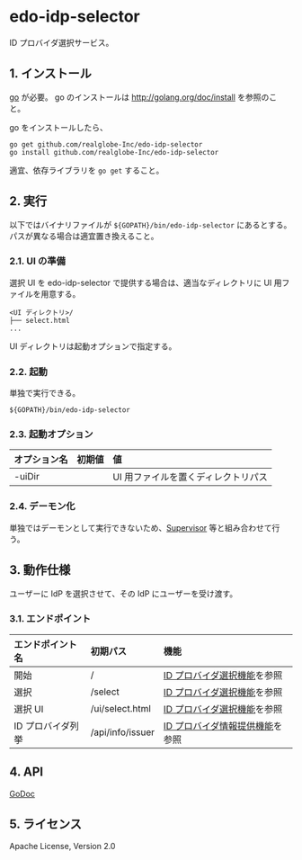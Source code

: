 <!--
Copyright 2015 realglobe, Inc.

Licensed under the Apache License, Version 2.0 (the "License");
you may not use this file except in compliance with the License.
You may obtain a copy of the License at

    http://www.apache.org/licenses/LICENSE-2.0

Unless required by applicable law or agreed to in writing, software
distributed under the License is distributed on an "AS IS" BASIS,
WITHOUT WARRANTIES OR CONDITIONS OF ANY KIND, either express or implied.
See the License for the specific language governing permissions and
limitations under the License.
-->


# edo-idp-selector

ID プロバイダ選択サービス。


## 1. インストール

[go] が必要。
go のインストールは http://golang.org/doc/install を参照のこと。

go をインストールしたら、

```shell
go get github.com/realglobe-Inc/edo-idp-selector
go install github.com/realglobe-Inc/edo-idp-selector
```

適宜、依存ライブラリを `go get` すること。


## 2. 実行

以下ではバイナリファイルが `${GOPATH}/bin/edo-idp-selector` にあるとする。
パスが異なる場合は適宜置き換えること。


### 2.1. UI の準備

選択 UI を edo-idp-selector で提供する場合は、適当なディレクトリに UI 用ファイルを用意する。

```
<UI ディレクトリ>/
├── select.html
...
```

UI ディレクトリは起動オプションで指定する。


### 2.2. 起動

単独で実行できる。

```shell
${GOPATH}/bin/edo-idp-selector
```

### 2.3. 起動オプション

|オプション名|初期値|値|
|:--|:--|:--|
|-uiDir||UI 用ファイルを置くディレクトリパス|


### 2.4. デーモン化

単独ではデーモンとして実行できないため、[Supervisor] 等と組み合わせて行う。


## 3. 動作仕様

ユーザーに IdP を選択させて、その IdP にユーザーを受け渡す。

### 3.1. エンドポイント

|エンドポイント名|初期パス|機能|
|:--|:--|:--|
|開始|/|[ID プロバイダ選択機能](/page/idpselect)を参照|
|選択|/select|[ID プロバイダ選択機能](/page/idpselect)を参照|
|選択 UI|/ui/select.html|[ID プロバイダ選択機能](/page/idpselect)を参照|
|ID プロバイダ列挙|/api/info/issuer|[ID プロバイダ情報提供機能](/api/idp)を参照|


## 4. API

[GoDoc](http://godoc.org/github.com/realglobe-Inc/edo-idp-selector)


## 5. ライセンス

Apache License, Version 2.0

[Supervisor]: http://supervisord.org/
[go]: http://golang.org/

